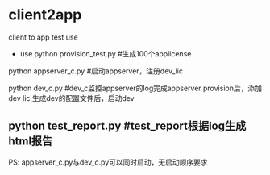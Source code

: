 # client2app
client to app test use

- use
python provision_test.py 
#生成100个applicense

python appserver_c.py 
#启动appserver，注册dev_lic

python dev_c.py 
#dev_c监控appserver的log完成appserver provision后，添加dev lic,生成dev的配置文件后，启动dev

python test_report.py
#test_report根据log生成html报告
-
PS:
appserver_c.py与dev_c.py可以同时启动，无启动顺序要求
